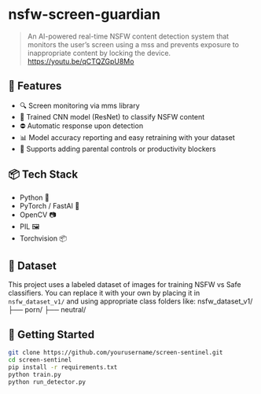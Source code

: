 # nsfw-screen-guardian
> An AI-powered real-time NSFW content detection system that monitors the user’s screen using a mss and prevents exposure to inappropriate content by locking the device.
> https://youtu.be/qCTQZGpU8Mo

## 🚀 Features

- 🔍 Screen monitoring via mms library
- 🧠 Trained CNN model (ResNet) to classify NSFW content
- ⛔ Automatic response upon detection 
- 📊 Model accuracy reporting and easy retraining with your dataset
- 🔐 Supports adding parental controls or productivity blockers

## 📦 Tech Stack

- Python 🐍
- PyTorch / FastAI 🧠
- OpenCV 📷
- PIL 🖼️
- Torchvision 📦

## 📁 Dataset

This project uses a labeled dataset of images for training NSFW vs Safe classifiers.
You can replace it with your own by placing it in `nsfw_dataset_v1/` and using appropriate class folders like:
nsfw_dataset_v1/
├── porn/
├── neutral/

## 🏁 Getting Started

```bash
git clone https://github.com/yourusername/screen-sentinel.git
cd screen-sentinel
pip install -r requirements.txt
python train.py
python run_detector.py
